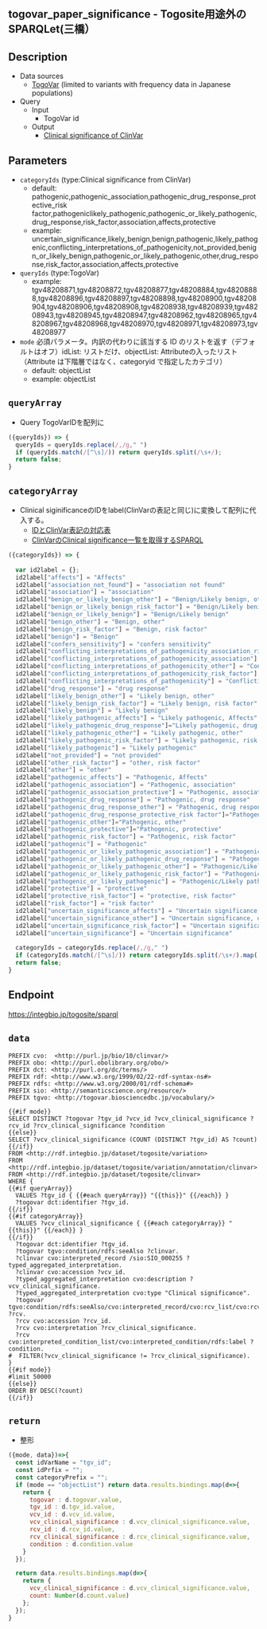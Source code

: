 ## togovar_paper_significance - Togosite用途外のSPARQLet(三橋）

## Description

- Data sources
    -  [TogoVar](https://togovar.biosciencedbc.jp/?) (limited to variants with frequency data in Japanese populations)
- Query
    - Input
        - TogoVar id
    - Output
        -   [Clinical significance of ClinVar](https://www.ncbi.nlm.nih.gov/clinvar/docs/clinsig/)

## Parameters

* `categoryIds` (type:Clinical significance from ClinVar)
  * default: pathogenic,pathogenic_association,pathogenic_drug_response_protective_risk factor,pathogeniclikely_pathogenic,pathogenic_or_likely_pathogenic,drug_response,risk_factor,association,affects,protective
  * example: uncertain_significance,likely_benign,benign,pathogenic,likely_pathogenic,conflicting_interpretations_of_pathogenicity,not_provided,benign_or_likely_benign,pathogenic_or_likely_pathogenic,other,drug_response,risk_factor,association,affects,protective
* `queryIds` (type:TogoVar)
  * example: tgv48208871,tgv48208872,tgv48208877,tgv48208884,tgv48208888,tgv48208896,tgv48208897,tgv48208898,tgv48208900,tgv48208904,tgv48208906,tgv48208908,tgv48208938,tgv48208939,tgv48208943,tgv48208945,tgv48208947,tgv48208962,tgv48208965,tgv48208967,tgv48208968,tgv48208970,tgv48208971,tgv48208973,tgv48208977
* `mode` 必須パラメータ。内訳の代わりに該当する ID のリストを返す（デフォルトはオフ）idList: リストだけ、objectList: Attributeの入ったリスト（Attribute は下階層ではなく、categoryid で指定したカテゴリ）
  * default: objectList
  * example: objectList

## `queryArray`
- Query TogoVarIDを配列に
```javascript
({queryIds}) => {
  queryIds = queryIds.replace(/,/g," ")
  if (queryIds.match(/[^\s]/)) return queryIds.split(/\s+/);
  return false;
}
```

## `categoryArray`
- Clinical siginificanceのIDをlabel(ClinVarの表記と同じ)に変換して配列に代入する。
  - [IDとClinVar表記の対応表](https://docs.google.com/spreadsheets/d/1qEy1uyS24AwlhfmNGdXWHLZv16ebvtCTa4W5dK28lwg/edit?usp=sharing)
  - [ClinVarのClinical significance一覧を取得するSPARQL](https://is.gd/01zgpr)
```javascript
({categoryIds}) => {
  
  var id2label = {};
  id2label["affects"] = "Affects"
  id2label["association_not_found"] = "association not found"
  id2label["association"] = "association"
  id2label["benign_or_likely_benign_other"] = "Benign/Likely benign, other"
  id2label["benign_or_likely_benign_risk_factor"] = "Benign/Likely benign, risk factor"
  id2label["benign_or_likely_benign"] = "Benign/Likely benign"
  id2label["benign_other"] = "Benign, other"
  id2label["benign_risk_factor"] = "Benign, risk factor"
  id2label["benign"] = "Benign"
  id2label["confers_sensitivity"] = "confers sensitivity"
  id2label["conflicting_interpretations_of_pathogenicity_association_risk_factor"] = "Conflicting interpretations of pathogenicity, association, risk factor"
  id2label["conflicting_interpretations_of_pathogenicity_association"] = "Conflicting interpretations of pathogenicity, association"
  id2label["conflicting_interpretations_of_pathogenicity_other"] = "Conflicting interpretations of pathogenicity, other"
  id2label["conflicting_interpretations_of_pathogenicity_risk_factor"] = "Conflicting interpretations of pathogenicity, risk factor"
  id2label["conflicting_interpretations_of_pathogenicity"] = "Conflicting interpretations of pathogenicity"
  id2label["drug_response"] = "drug response"
  id2label["likely_benign_other"] = "Likely benign, other"
  id2label["likely_benign_risk_factor"] = "Likely benign, risk factor"
  id2label["likely_benign"] = "Likely benign"
  id2label["likely_pathogenic_affects"] = "Likely pathogenic, Affects"
  id2label["likely_pathogenic_drug_response"]="Likely pathogenic, drug response"
  id2label["likely_pathogenic_other"] = "Likely pathogenic, other"
  id2label["likely_pathogenic_risk_factor"] = "Likely pathogenic, risk factor"
  id2label["likely_pathogenic"] = "Likely pathogenic"
  id2label["not_provided"] = "not provided"
  id2label["other_risk_factor"] = "other, risk factor"
  id2label["other"] = "other"
  id2label["pathogenic_affects"] = "Pathogenic, Affects"
  id2label["pathogenic_association"] = "Pathogenic, association"
  id2label["pathogenic_association_protective"] = "Pathogenic, association, protective"
  id2label["pathogenic_drug_response"] = "Pathogenic, drug response"
  id2label["pathogenic_drug_response_other"] = "Pathogenic, drug response, other"
  id2label["pathogenic_drug_response_protective_risk factor"]="Pathogenic, drug response, protective, risk factor"
  id2label["pathogenic_other"]="Pathogenic, other"
  id2label["pathogenic_protective"]="Pathogenic, protective"
  id2label["pathogenic_risk_factor"] = "Pathogenic, risk factor"
  id2label["pathogenic"] = "Pathogenic"
  id2label["pathogenic_or_likely_pathogenic_association"] = "Pathogenic/Likely pathogenic, association"
  id2label["pathogenic_or_likely_pathogenic_drug_response"] = "Pathogenic/Likely pathogenic, drug response"
  id2label["pathogenic_or_likely_pathogenic_other"] = "Pathogenic/Likely pathogenic, other"
  id2label["pathogenic_or_likely_pathogenic_risk_factor"] = "Pathogenic/Likely pathogenic, risk factor"
  id2label["pathogenic_or_likely_pathogenic"] = "Pathogenic/Likely pathogenic"
  id2label["protective"] = "protective"
  id2label["protective_risk_factor"] = "protective, risk factor"
  id2label["risk_factor"] = "risk factor"
  id2label["uncertain_significance_affects"] = "Uncertain significance, Affects"
  id2label["uncertain_significance_other"] = "Uncertain significance, other"
  id2label["uncertain_significance_risk_factor"] = "Uncertain significance, risk factor"
  id2label["uncertain_significance"] = "Uncertain significance"
  
  categoryIds = categoryIds.replace(/,/g," ")
  if (categoryIds.match(/[^\s]/)) return categoryIds.split(/\s+/).map( categoryId => id2label[categoryId]　);
  return false;
}
```

## Endpoint

https://integbio.jp/togosite/sparql

## `data`
```sparql
PREFIX cvo:  <http://purl.jp/bio/10/clinvar/>
PREFIX obo: <http://purl.obolibrary.org/obo/>
PREFIX dct: <http://purl.org/dc/terms/>
PREFIX rdf: <http://www.w3.org/1999/02/22-rdf-syntax-ns#>
PREFIX rdfs: <http://www.w3.org/2000/01/rdf-schema#>
PREFIX sio: <http://semanticscience.org/resource/>
PREFIX tgvo: <http://togovar.biosciencedbc.jp/vocabulary/>

{{#if mode}}
SELECT DISTINCT ?togovar ?tgv_id ?vcv_id ?vcv_clinical_significance ?rcv_id ?rcv_clinical_significance ?condition
{{else}}
SELECT ?vcv_clinical_significance (COUNT (DISTINCT ?tgv_id) AS ?count) 
{{/if}}
FROM <http://rdf.integbio.jp/dataset/togosite/variation>
FROM <http://rdf.integbio.jp/dataset/togosite/variation/annotation/clinvar>
FROM <http://rdf.integbio.jp/dataset/togosite/clinvar>
WHERE {  
{{#if queryArray}}
  VALUES ?tgv_id { {{#each queryArray}} "{{this}}" {{/each}} }
  ?togovar dct:identifier ?tgv_id.
{{/if}}
{{#if categoryArray}}
  VALUES ?vcv_clinical_significance { {{#each categoryArray}} "{{this}}" {{/each}} }    
{{/if}}
  ?togovar dct:identifier ?tgv_id.
  ?togovar tgvo:condition/rdfs:seeAlso ?clinvar.
  ?clinvar cvo:interpreted_record /sio:SIO_000255 ?typed_aggregated_interpretation.
  ?clinvar cvo:accession ?vcv_id.
  ?typed_aggregated_interpretation cvo:description ?vcv_clinical_significance.
  ?typed_aggregated_interpretation cvo:type "Clinical significance".  
  ?togovar tgvo:condition/rdfs:seeAlso/cvo:interpreted_record/cvo:rcv_list/cvo:rcv_accession ?rcv.
  ?rcv cvo:accession ?rcv_id.
  ?rcv cvo:interpretation ?rcv_clinical_significance. 
  ?rcv cvo:interpreted_condition_list/cvo:interpreted_condition/rdfs:label ?condition.
#  FILTER(?vcv_clinical_significance != ?rcv_clinical_significance).
}
{{#if mode}}  
#limit 50000 
{{else}}
ORDER BY DESC(?count)
{{/if}}
```

## `return`
- 整形
```javascript
({mode, data})=>{
  const idVarName = "tgv_id";
  const idPrfix = "";
  const categoryPrefix = "";
  if (mode == "objectList") return data.results.bindings.map(d=>{
    return {
      togovar : d.togovar.value,
      tgv_id : d.tgv_id.value,
      vcv_id : d.vcv_id.value,
      vcv_clinical_significance : d.vcv_clinical_significance.value,
      rcv_id : d.rcv_id.value,
      rcv_clinical_significance : d.rcv_clinical_significance.value,
      condition : d.condition.value
    }
  });

  return data.results.bindings.map(d=>{ 
    return {
      vcv_clinical_significance : d.vcv_clinical_significance.value,
      count: Number(d.count.value)
    };
  });	
}
```
